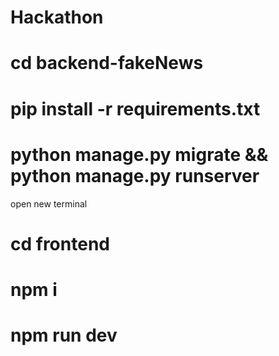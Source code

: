 # Hackathon

# cd backend-fakeNews
# pip install -r requirements.txt
# python manage.py migrate && python manage.py runserver

open new terminal

# cd frontend
# npm i
# npm run dev